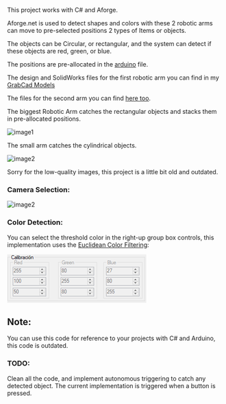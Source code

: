 This project works with C# and  Aforge.

Aforge.net is used to detect shapes and colors with these 2 robotic arms can move to pre-selected positions 2 types of Items or objects.

The objects can be Circular, or rectangular, and the system can detect if these objects are red, green, or blue.

The positions are pre-allocated in the [arduino](/Code.ino) file.

The design and SolidWorks files for the first robotic arm you can find in my [GrabCad Models](https://grabcad.com/library/lasercut-robotic-arm-1)

The files for the second arm you can find [here too](https://grabcad.com/library/mearm-3d-1).

The biggest Robotic Arm catches the rectangular objects and stacks them in pre-allocated positions.

![image1](attemp1.gif)

The small arm catches the cylindrical objects.

![image2](attemp2.gif)

Sorry for the low-quality images, this project is a little bit old and outdated.

### Camera Selection:

![image2](ShapeColorDetection.gif)

### Color Detection:

You can select the threshold color in the right-up group box controls, this implementation uses the [Euclidean Color Filtering](http://www.aforgenet.com/framework/features/color_filtering.html):

![img.png](img.png)

## Note:

You can use this code for reference to your projects with C# and Arduino, this code is outdated.

### TODO:

Clean all the code, and implement autonomous triggering to catch any detected object.
The current implementation is triggered when a button is pressed.